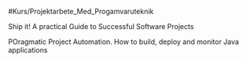 #Kurs/Projektarbete_Med_Progamvaruteknik 

Ship it! A practical Guide to Successful Software Projects

POragmatic Project Automation. How to build, deploy and monitor Java applications

